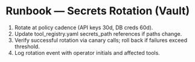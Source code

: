 # Runbook — Secrets Rotation (Vault)
1) Rotate at policy cadence (API keys 30d, DB creds 60d).
2) Update tool_registry.yaml secrets_path references if paths change.
3) Verify successful rotation via canary calls; roll back if failures exceed threshold.
4) Log rotation event with operator initials and affected tools.